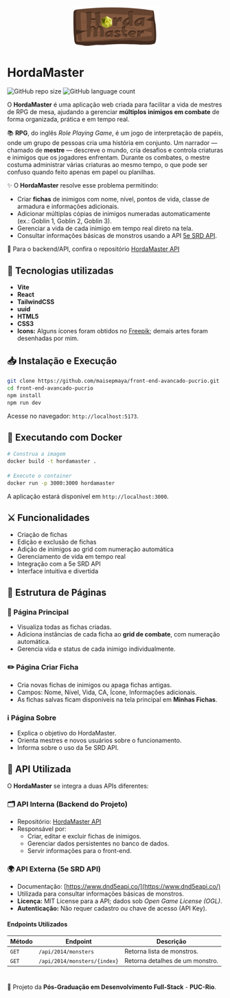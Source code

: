 <div align="center">
  <img src="src/assets/logo.png" alt="logo" width="200"/>
</div>

# HordaMaster 

![GitHub repo size](https://img.shields.io/github/repo-size/maisepmaya/front-end-avancado-pucrio?style=for-the-badge)
![GitHub language count](https://img.shields.io/github/languages/count/maisepmaya/front-end-avancado-pucrio?style=for-the-badge)

O **HordaMaster** é uma aplicação web criada para facilitar a vida de mestres de RPG de mesa, ajudando a gerenciar **múltiplos inimigos em combate** de forma organizada, prática e em tempo real.

📚 **RPG**, do inglês _Role Playing Game_, é um jogo de interpretação de papéis, onde um grupo de pessoas cria uma história em conjunto. Um narrador — chamado de **mestre** — descreve o mundo, cria desafios e controla criaturas e inimigos que os jogadores enfrentam. Durante os combates, o mestre costuma administrar várias criaturas ao mesmo tempo, o que pode ser confuso quando feito apenas em papel ou planilhas.

✨ O **HordaMaster** resolve esse problema permitindo:

- Criar **fichas** de inimigos com nome, nível, pontos de vida, classe de armadura e informações adicionais.
- Adicionar múltiplas cópias de inimigos numeradas automaticamente (ex.: Goblin 1, Goblin 2, Goblin 3).
- Gerenciar a vida de cada inimigo em tempo real direto na tela.
- Consultar informações básicas de monstros usando a API [5e SRD API](https://www.dnd5eapi.co/).

🔗 Para o backend/API, confira o repositório [HordaMaster API](https://github.com/maisepmaya/back-end-puc-rio-project/)


## 🚀 Tecnologias utilizadas

- **Vite**
- **React**
- **TailwindCSS**
- **uuid**
- **HTML5**
- **CSS3**
- **Icons:** Alguns ícones foram obtidos no [Freepik](https://www.freepik.com/); demais artes foram desenhadas por mim.


## 📥 Instalação e Execução

```bash
git clone https://github.com/maisepmaya/front-end-avancado-pucrio.git
cd front-end-avancado-pucrio
npm install
npm run dev
````

Acesse no navegador: `http://localhost:5173`.

## 🐳 Executando com Docker

```bash
# Construa a imagem
docker build -t hordamaster .

# Execute o container
docker run -p 3000:3000 hordamaster
```
A aplicação estará disponível em `http://localhost:3000`.

## ⚔️ Funcionalidades

- Criação de fichas
- Edição e exclusão de fichas
- Adição de inimigos ao grid com numeração automática
- Gerenciamento de vida em tempo real
- Integração com a 5e SRD API
- Interface intuitiva e divertida


## 📂 Estrutura de Páginas

### 📌 Página Principal

* Visualiza todas as fichas criadas.
* Adiciona instâncias de cada ficha ao **grid de combate**, com numeração automática.
* Gerencia vida e status de cada inimigo individualmente.

### ✏️ Página Criar Ficha

* Cria novas fichas de inimigos ou apaga fichas antigas.
* Campos: Nome, Nível, Vida, CA, Ícone, Informações adicionais.
* As fichas salvas ficam disponíveis na tela principal em **Minhas Fichas**.

### ℹ️ Página Sobre

* Explica o objetivo do HordaMaster.
* Orienta mestres e novos usuários sobre o funcionamento.
* Informa sobre o uso da 5e SRD API.


## 🔗 API Utilizada

O **HordaMaster** se integra a duas APIs diferentes:

### 🗂️ API Interna (Backend do Projeto)
- Repositório: [HordaMaster API](https://github.com/maisepmaya/back-end-puc-rio-project/)
- Responsável por:
  - Criar, editar e excluir fichas de inimigos.
  - Gerenciar dados persistentes no banco de dados.
  - Servir informações para o front-end.

### 🌍 API Externa (5e SRD API)
- Documentação: [https://www.dnd5eapi.co/](https://www.dnd5eapi.co/)
- Utilizada para consultar informações básicas de monstros.
- **Licença:** MIT License para a API; dados sob _Open Game License (OGL)_.
- **Autenticação:** Não requer cadastro ou chave de acesso (API Key).

#### Endpoints Utilizados
| Método | Endpoint                     | Descrição                       |
| ------ | ---------------------------- | ------------------------------- |
| `GET`  | `/api/2014/monsters`         | Retorna lista de monstros.      |
| `GET`  | `/api/2014/monsters/{index}` | Retorna detalhes de um monstro. |

#

📜 Projeto da **Pós-Graduação em Desenvolvimento Full-Stack** - **PUC-Rio**.

